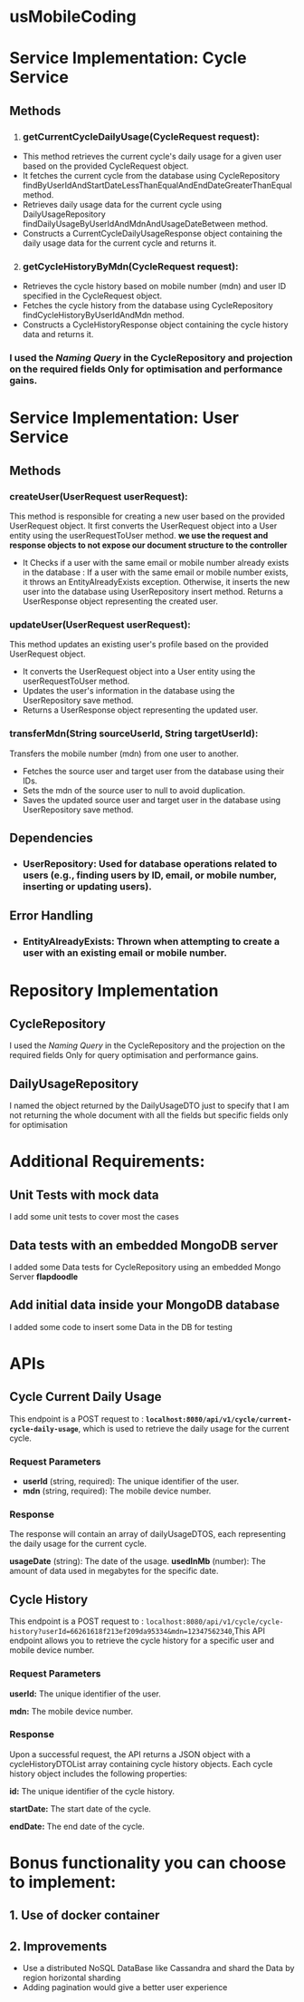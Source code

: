 # usMobileCoding

# Service Implementation: Cycle Service
## Methods
1. ### getCurrentCycleDailyUsage(CycleRequest request):
- This method retrieves the current cycle's daily usage for a given user based on the provided CycleRequest object.
- It fetches the current cycle from the database using CycleRepository findByUserIdAndStartDateLessThanEqualAndEndDateGreaterThanEqual method.
- Retrieves daily usage data for the current cycle using DailyUsageRepository findDailyUsageByUserIdAndMdnAndUsageDateBetween method.
- Constructs a CurrentCycleDailyUsageResponse object containing the daily usage data for the current cycle and returns it.

2. ### getCycleHistoryByMdn(CycleRequest request):
- Retrieves the cycle history based on mobile number (mdn) and user ID specified in the CycleRequest object.
- Fetches the cycle history from the database using CycleRepository findCycleHistoryByUserIdAndMdn method.
- Constructs a CycleHistoryResponse object containing the cycle history data and returns it.

### I used the *Naming Query* in the CycleRepository and projection on the required fields Only for optimisation and performance gains.



#  Service Implementation: User Service

## Methods
### createUser(UserRequest userRequest):

This method is responsible for creating a new user based on the provided UserRequest object.
It first converts the UserRequest object into a User entity using the userRequestToUser method. 
**we use the request and response objects to not expose our document structure to the controller**
- It Checks if a user with the same email or mobile number already exists in the database :
If a user with the same email or mobile number exists, it throws an EntityAlreadyExists exception.
Otherwise, it inserts the new user into the database using UserRepository insert method.
Returns a UserResponse object representing the created user.

### updateUser(UserRequest userRequest):
This method updates an existing user's profile based on the provided UserRequest object. 
- It converts the UserRequest object into a User entity using the userRequestToUser method.
- Updates the user's information in the database using the UserRepository save method.
- Returns a UserResponse object representing the updated user.

### transferMdn(String sourceUserId, String targetUserId):
Transfers the mobile number (mdn) from one user to another.
- Fetches the source user and target user from the database using their IDs.
- Sets the mdn of the source user to null to avoid duplication.
- Saves the updated source user and target user in the database using UserRepository save method.
## Dependencies

- ### UserRepository: Used for database operations related to users (e.g., finding users by ID, email, or mobile number, inserting or updating users).
## Error Handling
- ### EntityAlreadyExists: Thrown when attempting to create a user with an existing email or mobile number.


# Repository Implementation

## CycleRepository
 I used the *Naming Query* in the CycleRepository and the projection on the required fields Only for query optimisation and performance gains.

## DailyUsageRepository
 I named the object returned by the DailyUsageDTO just to specify that I am not returning the whole document with all the fields but specific fields only for optimisation 
 
# Additional Requirements:

## Unit Tests with mock data
I add some unit tests to cover most the cases
## Data tests with an embedded MongoDB server
I added some Data tests for CycleRepository using an embedded Mongo Server **flapdoodle** 
## Add initial data inside your MongoDB database
I added some code to insert some Data in the DB for testing 

# APIs 
## Cycle Current Daily Usage
This endpoint is a POST request to :
**`localhost:8080/api/v1/cycle/current-cycle-daily-usage`**, which is used to retrieve the daily usage for the current cycle.
### Request Parameters
- **userId** (string, required): The unique identifier of the user.
- **mdn** (string, required): The mobile device number.

### Response
The response will contain an array of dailyUsageDTOS, each representing the daily usage for the current cycle.

**usageDate** (string): The date of the usage.
**usedInMb** (number): The amount of data used in megabytes for the specific date.

## Cycle History
This endpoint is a POST request to :
`localhost:8080/api/v1/cycle/cycle-history?userId=66261618f213ef209da95334&mdn=12347562340`,This API endpoint allows you to retrieve the cycle history for a specific user and mobile device number.

### Request Parameters
**userId:** The unique identifier of the user.

**mdn:** The mobile device number.

### Response
Upon a successful request, the API returns a JSON object with a cycleHistoryDTOList array containing cycle history objects. Each cycle history object includes the following properties:

**id:** The unique identifier of the cycle history.

**startDate:** The start date of the cycle.

**endDate:** The end date of the cycle.

# Bonus functionality you can choose to implement:
## 1. Use of docker container
## 2. Improvements
- Use a distributed NoSQL DataBase like Cassandra and shard the Data by region horizontal sharding
- Adding pagination would give a better user experience
